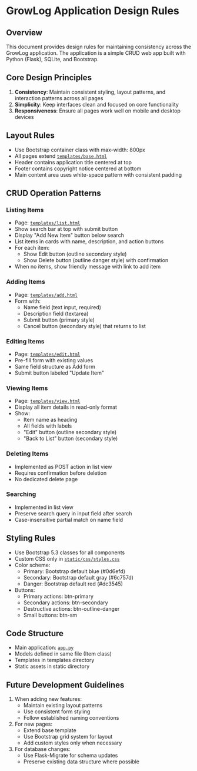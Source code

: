 # GrowLog Application Design Rules

## Overview
This document provides design rules for maintaining consistency across the GrowLog application. The application is a simple CRUD web app built with Python (Flask), SQLite, and Bootstrap.

## Core Design Principles
1. **Consistency**: Maintain consistent styling, layout patterns, and interaction patterns across all pages
2. **Simplicity**: Keep interfaces clean and focused on core functionality
3. **Responsiveness**: Ensure all pages work well on mobile and desktop devices

## Layout Rules
- Use Bootstrap container class with max-width: 800px
- All pages extend [`templates/base.html`](templates/base.html) 
- Header contains application title centered at top
- Footer contains copyright notice centered at bottom
- Main content area uses white-space pattern with consistent padding

## CRUD Operation Patterns

### Listing Items
- Page: [`templates/list.html`](templates/list.html)
- Show search bar at top with submit button
- Display "Add New Item" button below search
- List items in cards with name, description, and action buttons
- For each item:
  - Show Edit button (outline secondary style)
  - Show Delete button (outline danger style) with confirmation
- When no items, show friendly message with link to add item

### Adding Items
- Page: [`templates/add.html`](templates/add.html)
- Form with:
  - Name field (text input, required)
  - Description field (textarea)
  - Submit button (primary style)
  - Cancel button (secondary style) that returns to list

### Editing Items
- Page: [`templates/edit.html`](templates/edit.html)
- Pre-fill form with existing values
- Same field structure as Add form
- Submit button labeled "Update Item"

### Viewing Items
- Page: [`templates/view.html`](templates/view.html)
- Display all item details in read-only format
- Show:
  - Item name as heading
  - All fields with labels
  - "Edit" button (outline secondary style)
  - "Back to List" button (secondary style)

### Deleting Items
- Implemented as POST action in list view
- Requires confirmation before deletion
- No dedicated delete page

### Searching
- Implemented in list view
- Preserve search query in input field after search
- Case-insensitive partial match on name field

## Styling Rules
- Use Bootstrap 5.3 classes for all components
- Custom CSS only in [`static/css/styles.css`](static/css/styles.css)
- Color scheme:
  - Primary: Bootstrap default blue (#0d6efd)
  - Secondary: Bootstrap default gray (#6c757d)
  - Danger: Bootstrap default red (#dc3545)
- Buttons:
  - Primary actions: btn-primary
  - Secondary actions: btn-secondary
  - Destructive actions: btn-outline-danger
  - Small buttons: btn-sm

## Code Structure
- Main application: [`app.py`](app.py)
- Models defined in same file (Item class)
- Templates in templates directory
- Static assets in static directory

## Future Development Guidelines
1. When adding new features:
   - Maintain existing layout patterns
   - Use consistent form styling
   - Follow established naming conventions
2. For new pages:
   - Extend base template
   - Use Bootstrap grid system for layout
   - Add custom styles only when necessary
3. For database changes:
   - Use Flask-Migrate for schema updates
   - Preserve existing data structure where possible